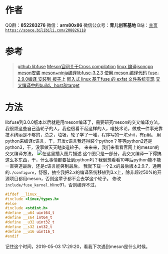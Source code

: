 ﻿# 作者
QQ群：**852283276**
微信：**arm80x86**
微信公众号：**青儿创客基地**
B站：[主页 `https://space.bilibili.com/208826118`](https://space.bilibili.com/208826118)

# 参考
> [github libfuse](https://github.com/libfuse/libfuse)
> [Meson官网关于Cross compilation](http://mesonbuild.com/Cross-compilation.html)
> [linux 编译jsoncpp](https://blog.csdn.net/u012459903/article/details/80987012)
> [meson安装](https://blog.csdn.net/syx3239/article/details/83038132)
> [meson+ninja编译libfuse-3.2.3](https://blog.csdn.net/liny000/article/details/80934202)
> [使用 meson 编译代码](https://blog.csdn.net/caspiansea/article/details/78848021)
> [fuse-2.9.0编译 安装到 板子上](https://blog.csdn.net/ypist/article/details/7644060)
> [嵌入式 linux 基于fuse 的 exfat 文件系统实现](https://blog.csdn.net/ternence_hsu/article/details/54343775)
> [交叉编译中的build、host和target](https://www.cnblogs.com/electron/p/3548039.html)

# 方法
libfuse到3.0.0版本以后就是用meson编译了，需要研究meson的交叉编译方法，我很烦这些自己造轮子的人，我也很看不起这样的人，唯技术论，做成一件事光靠技术绚丽是不够的，总之，垃圾，轮子学了一堆，程序写的一坨shit，有p用。
用python来编译c语言，干，开发c语言我还得装个python？等等python2还是python3，干，没事做天天瞎jb造轮子。
来来来，我们来看看官网上的meson的交叉编译方法，
![在这里插入图片描述](https://img-blog.csdnimg.cn/20190503173347617.png?x-oss-process=image/watermark,type_ZmFuZ3poZW5naGVpdGk,shadow_10,text_aHR0cHM6Ly9ibG9nLmNzZG4ubmV0L1podV9aaHVfMjAwOQ==,size_16,color_FFFFFF,t_70)
这个图只是一部分，我交叉编译一下得搞这么多东西，干，什么事情都要扯到python吗？我倒想看看10年后python能不能一直笑道最后，还是c语言能笑到最后。
我就下载一个2.x的最后版本2.9.7，通用的`./configure`，舒服，抽空我把2.x的编译系统移植到3.x上，除非超过50%的开源项目都用meson，否则这辈子都不会去学这个轮子。
修改`include/fuse_kernel.h`line91，否则编译不过，
```c
#ifdef __linux__
#include <linux/types.h>
#else
#include <stdint.h>
#define __u64 uint64_t
#define __s64 int64_t
#define __u32 uint32_t
#define __s32 int32_t
#define __u16 uint16_t
#endif
```
记住这个时间，2019-05-03 17:29:20，看我下次遇到meson是什么时候。
